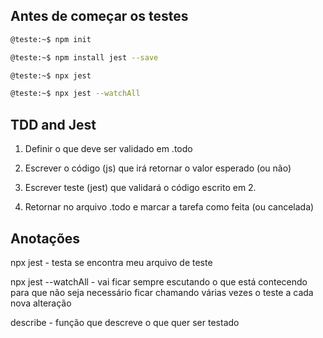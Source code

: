 Antes de começar os testes
---------------------------
```bash
@teste:~$ npm init

@teste:~$ npm install jest --save

@teste:~$ npx jest

@teste:~$ npx jest --watchAll
```


TDD and Jest
-------------
1. Definir o que deve ser validado em .todo

2. Escrever o código (js) que irá retornar o valor esperado (ou não)

3. Escrever teste (jest) que validará o código escrito em 2.

4. Retornar no arquivo .todo e marcar a tarefa como feita (ou cancelada)

Anotações
-------------
npx jest - testa se encontra meu arquivo de teste

npx jest --watchAll - vai ficar sempre escutando o que está contecendo para que não seja necessário ficar chamando várias vezes o teste a cada nova alteração

describe - função que descreve o que quer ser testado

